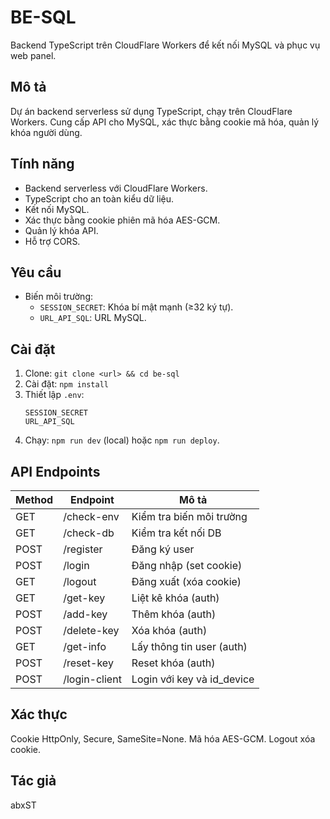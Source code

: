 # BE-SQL

Backend TypeScript trên CloudFlare Workers để kết nối MySQL và phục vụ web panel.

## Mô tả

Dự án backend serverless sử dụng TypeScript, chạy trên CloudFlare Workers. Cung cấp API cho MySQL, xác thực bằng cookie mã hóa, quản lý khóa người dùng.

## Tính năng

- Backend serverless với CloudFlare Workers.
- TypeScript cho an toàn kiểu dữ liệu.
- Kết nối MySQL.
- Xác thực bằng cookie phiên mã hóa AES-GCM.
- Quản lý khóa API.
- Hỗ trợ CORS.

## Yêu cầu

- Biến môi trường:
  - `SESSION_SECRET`: Khóa bí mật mạnh (≥32 ký tự).
  - `URL_API_SQL`: URL MySQL.

## Cài đặt

1. Clone: `git clone <url> && cd be-sql`
2. Cài đặt: `npm install`
3. Thiết lập `.env`:
   ```
   SESSION_SECRET
   URL_API_SQL
   ```
4. Chạy: `npm run dev` (local) hoặc `npm run deploy`.

## API Endpoints

| Method | Endpoint | Mô tả |
|--------|----------|-------|
| GET | /check-env | Kiểm tra biến môi trường |
| GET | /check-db | Kiểm tra kết nối DB |
| POST | /register | Đăng ký user |
| POST | /login | Đăng nhập (set cookie) |
| GET | /logout | Đăng xuất (xóa cookie) |
| GET | /get-key | Liệt kê khóa (auth) |
| POST | /add-key | Thêm khóa (auth) |
| POST | /delete-key | Xóa khóa (auth) |
| GET | /get-info | Lấy thông tin user (auth) |
| POST | /reset-key | Reset khóa (auth) |
| POST | /login-client | Login với key và id_device |

## Xác thực

Cookie HttpOnly, Secure, SameSite=None. Mã hóa AES-GCM. Logout xóa cookie.

## Tác giả

abxST
